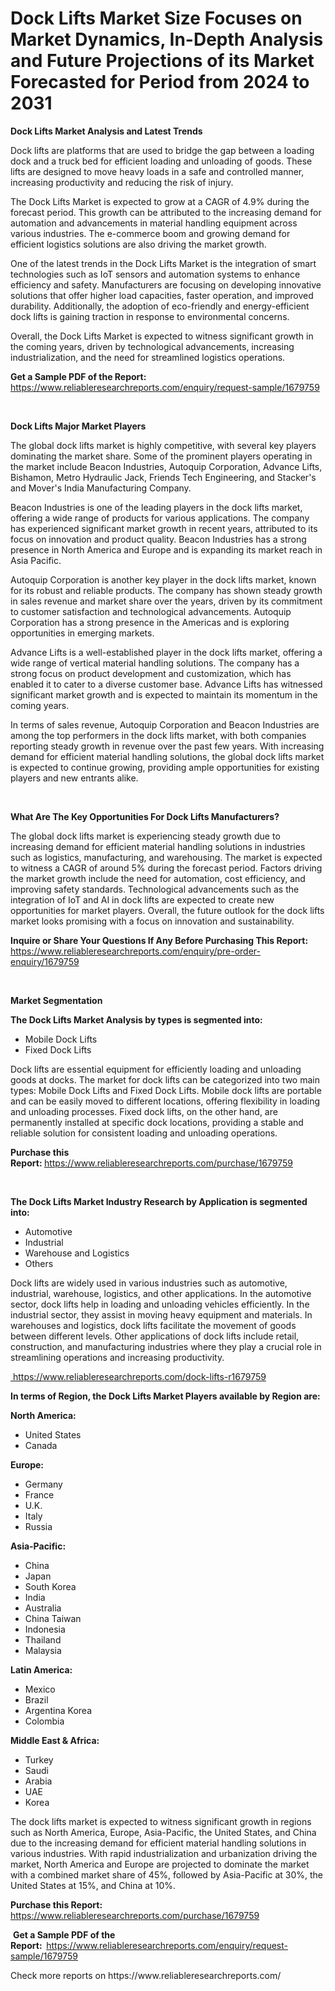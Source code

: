 <p><h1>Dock Lifts Market Size Focuses on Market Dynamics, In-Depth Analysis and Future Projections of its Market Forecasted for Period from 2024 to 2031</h1></p><p><strong>Dock Lifts Market Analysis and Latest Trends</strong></p>
<p><p>Dock lifts are platforms that are used to bridge the gap between a loading dock and a truck bed for efficient loading and unloading of goods. These lifts are designed to move heavy loads in a safe and controlled manner, increasing productivity and reducing the risk of injury.</p><p>The Dock Lifts Market is expected to grow at a CAGR of 4.9% during the forecast period. This growth can be attributed to the increasing demand for automation and advancements in material handling equipment across various industries. The e-commerce boom and growing demand for efficient logistics solutions are also driving the market growth.</p><p>One of the latest trends in the Dock Lifts Market is the integration of smart technologies such as IoT sensors and automation systems to enhance efficiency and safety. Manufacturers are focusing on developing innovative solutions that offer higher load capacities, faster operation, and improved durability. Additionally, the adoption of eco-friendly and energy-efficient dock lifts is gaining traction in response to environmental concerns.</p><p>Overall, the Dock Lifts Market is expected to witness significant growth in the coming years, driven by technological advancements, increasing industrialization, and the need for streamlined logistics operations.</p></p>
<p><strong>Get a Sample PDF of the Report:&nbsp;</strong> <a href="https://www.reliableresearchreports.com/enquiry/request-sample/1679759">https://www.reliableresearchreports.com/enquiry/request-sample/1679759</a></p>
<p>&nbsp;</p>
<p><strong>Dock Lifts Major Market Players</strong></p>
<p><p>The global dock lifts market is highly competitive, with several key players dominating the market share. Some of the prominent players operating in the market include Beacon Industries, Autoquip Corporation, Advance Lifts, Bishamon, Metro Hydraulic Jack, Friends Tech Engineering, and Stacker's and Mover's India Manufacturing Company.</p><p>Beacon Industries is one of the leading players in the dock lifts market, offering a wide range of products for various applications. The company has experienced significant market growth in recent years, attributed to its focus on innovation and product quality. Beacon Industries has a strong presence in North America and Europe and is expanding its market reach in Asia Pacific.</p><p>Autoquip Corporation is another key player in the dock lifts market, known for its robust and reliable products. The company has shown steady growth in sales revenue and market share over the years, driven by its commitment to customer satisfaction and technological advancements. Autoquip Corporation has a strong presence in the Americas and is exploring opportunities in emerging markets.</p><p>Advance Lifts is a well-established player in the dock lifts market, offering a wide range of vertical material handling solutions. The company has a strong focus on product development and customization, which has enabled it to cater to a diverse customer base. Advance Lifts has witnessed significant market growth and is expected to maintain its momentum in the coming years.</p><p>In terms of sales revenue, Autoquip Corporation and Beacon Industries are among the top performers in the dock lifts market, with both companies reporting steady growth in revenue over the past few years. With increasing demand for efficient material handling solutions, the global dock lifts market is expected to continue growing, providing ample opportunities for existing players and new entrants alike.</p></p>
<p>&nbsp;</p>
<p><strong>What Are The Key Opportunities For Dock Lifts Manufacturers?</strong></p>
<p><p>The global dock lifts market is experiencing steady growth due to increasing demand for efficient material handling solutions in industries such as logistics, manufacturing, and warehousing. The market is expected to witness a CAGR of around 5% during the forecast period. Factors driving the market growth include the need for automation, cost efficiency, and improving safety standards. Technological advancements such as the integration of IoT and AI in dock lifts are expected to create new opportunities for market players. Overall, the future outlook for the dock lifts market looks promising with a focus on innovation and sustainability.</p></p>
<p><strong>Inquire or Share Your Questions If Any Before Purchasing This Report:</strong> <a href="https://www.reliableresearchreports.com/enquiry/pre-order-enquiry/1679759">https://www.reliableresearchreports.com/enquiry/pre-order-enquiry/1679759</a></p>
<p>&nbsp;</p>
<p><strong>Market Segmentation</strong></p>
<p><strong>The Dock Lifts Market Analysis by types is segmented into:</strong></p>
<p><ul><li>Mobile Dock Lifts</li><li>Fixed Dock Lifts</li></ul></p>
<p><p>Dock lifts are essential equipment for efficiently loading and unloading goods at docks. The market for dock lifts can be categorized into two main types: Mobile Dock Lifts and Fixed Dock Lifts. Mobile dock lifts are portable and can be easily moved to different locations, offering flexibility in loading and unloading processes. Fixed dock lifts, on the other hand, are permanently installed at specific dock locations, providing a stable and reliable solution for consistent loading and unloading operations.</p></p>
<p><strong>Purchase this Report:&nbsp;</strong><a href="https://www.reliableresearchreports.com/purchase/1679759">https://www.reliableresearchreports.com/purchase/1679759</a></p>
<p>&nbsp;</p>
<p><strong>The Dock Lifts Market Industry Research by Application is segmented into:</strong></p>
<p><ul><li>Automotive</li><li>Industrial</li><li>Warehouse and Logistics</li><li>Others</li></ul></p>
<p><p>Dock lifts are widely used in various industries such as automotive, industrial, warehouse, logistics, and other applications. In the automotive sector, dock lifts help in loading and unloading vehicles efficiently. In the industrial sector, they assist in moving heavy equipment and materials. In warehouses and logistics, dock lifts facilitate the movement of goods between different levels. Other applications of dock lifts include retail, construction, and manufacturing industries where they play a crucial role in streamlining operations and increasing productivity.</p></p>
<p><a href="https://www.reliableresearchreports.com/dock-lifts-r1679759">&nbsp;https://www.reliableresearchreports.com/dock-lifts-r1679759</a></p>
<p><strong>In terms of Region, the Dock Lifts Market Players available by Region are:</strong></p>
<p>
    <p> <strong> North America: </strong>
        <ul>
            <li>United States</li>
            <li>Canada</li>
        </ul>
        </p> 
    <p> <strong> Europe: </strong>
        <ul>
            <li>Germany</li>
            <li>France</li>
            <li>U.K.</li>
            <li>Italy</li>
            <li>Russia</li>
        </ul>
        </p> 
    <p> <strong> Asia-Pacific: </strong>
        <ul>
            <li>China</li>
            <li>Japan</li>
            <li>South Korea</li>
            <li>India</li>
            <li>Australia</li>
            <li>China Taiwan</li>
            <li>Indonesia</li>
            <li>Thailand</li>
            <li>Malaysia</li>
        </ul>
        </p> 
    <p> <strong> Latin America: </strong>
        <ul>
            <li>Mexico</li>
            <li>Brazil</li>
            <li>Argentina Korea</li>
            <li>Colombia</li>
        </ul>
        </p> 
    <p> <strong> Middle East & Africa: </strong>
        <ul>
            <li>Turkey</li>
            <li>Saudi</li>
            <li>Arabia</li>
            <li>UAE</li>
            <li>Korea</li>
        </ul>
    </p>
    </p>
<p><p>The dock lifts market is expected to witness significant growth in regions such as North America, Europe, Asia-Pacific, the United States, and China due to the increasing demand for efficient material handling solutions in various industries. With rapid industrialization and urbanization driving the market, North America and Europe are projected to dominate the market with a combined market share of 45%, followed by Asia-Pacific at 30%, the United States at 15%, and China at 10%.</p></p>
<p><strong>Purchase this Report: </strong><a href="https://www.reliableresearchreports.com/purchase/1679759">https://www.reliableresearchreports.com/purchase/1679759</a></p>
<p>&nbsp;<strong>Get a Sample PDF of the Report:&nbsp;&nbsp;</strong><a href="https://www.reliableresearchreports.com/enquiry/request-sample/1679759">https://www.reliableresearchreports.com/enquiry/request-sample/1679759</a></p>
<p><strong></strong></p>
<p>Check more reports on https://www.reliableresearchreports.com/</p>